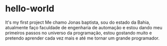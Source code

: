# hello-world
It's my first project
Me chamo Jonas baptista, sou do estado da Bahia, atualmente faço faculdade de engenharia de automação e estou dando meu primeiros passos no universo da programação, estou gostando muito e pretendo aprender cada vez mais e até me tornar um grande programador.
